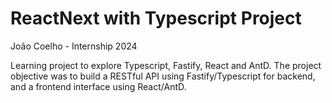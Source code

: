 # ReactNext with Typescript Project

João Coelho - Internship 2024

Learning project to explore Typescript, Fastify, React and AntD.
The project objective was to build a RESTful API using Fastify/Typescript for backend, and a frontend interface using React/AntD.
